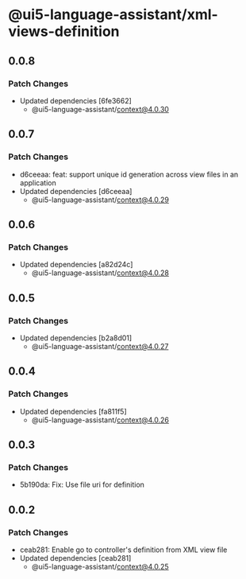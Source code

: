 # @ui5-language-assistant/xml-views-definition

## 0.0.8

### Patch Changes

- Updated dependencies [6fe3662]
  - @ui5-language-assistant/context@4.0.30

## 0.0.7

### Patch Changes

- d6ceeaa: feat: support unique id generation across view files in an application
- Updated dependencies [d6ceeaa]
  - @ui5-language-assistant/context@4.0.29

## 0.0.6

### Patch Changes

- Updated dependencies [a82d24c]
  - @ui5-language-assistant/context@4.0.28

## 0.0.5

### Patch Changes

- Updated dependencies [b2a8d01]
  - @ui5-language-assistant/context@4.0.27

## 0.0.4

### Patch Changes

- Updated dependencies [fa811f5]
  - @ui5-language-assistant/context@4.0.26

## 0.0.3

### Patch Changes

- 5b190da: Fix: Use file uri for definition

## 0.0.2

### Patch Changes

- ceab281: Enable go to controller's definition from XML view file
- Updated dependencies [ceab281]
  - @ui5-language-assistant/context@4.0.25
